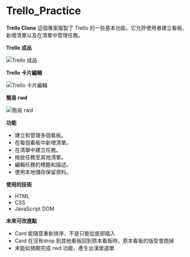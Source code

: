 # Trello_Practice

**Trello Clone**
這個專案複製了 Trello 的一些基本功能。它允許使用者建立看板、新增清單以及在清單中管理任務。


**Trello 成品**

![Trello 成品](https://user-images.githubusercontent.com/33803176/254138109-2ccabdda-f34a-464a-998b-36cee02b8e9e.png)

**Trello 卡片編輯**


![Trello 卡片編輯](https://user-images.githubusercontent.com/33803176/254138120-bb2bdeee-fdb7-42e3-898f-55172d98156c.png)

**簡易 rwd**

![簡易 rwd](https://user-images.githubusercontent.com/33803176/254138128-a91d98b3-ec2a-4e69-8f5f-602584e89b1a.png)

**功能**

- 建立和管理多個看板。
- 在每個看板中新增清單。
- 在清單中建立任務。
- 拖放任務至其他清單。
- 編輯任務的標題和描述。
- 使用本地儲存保留資料。

**使用的技術**
- HTML
- CSS
- JavaScript DOM

**未來可改進點**
- Card 能隨意重新排序，不是只能從底部插入
- Card 在沒有drop 到其他看板回到原本看板時，原本看板的版型會跑掉
- 未能如預期完成 rwd 功能，產生出漢堡選單





